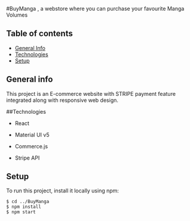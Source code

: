 #BuyManga , a webstore where you can purchase your favourite Manga Volumes

## Table of contents
* [General Info](#general-info)
* [Technologies](#technologies)
* [Setup](#setup)

## General info
This project is an E-commerce website with STRIPE payment feature integrated along with responsive web design.


##Technologies

* React

* Material UI v5

* Commerce.js

* Stripe API



## Setup
To run this project, install it locally using npm:

```
$ cd ../BuyManga
$ npm install
$ npm start
```
